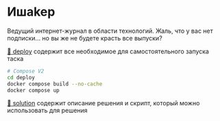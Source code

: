 # Ишakep

Ведущий интернет-журнал в области технологий. Жаль, что у вас нет подписки... но вы же не будете красть все выпуски?

[📁 deploy](deploy) содержит все необходимое для самостоятельного запуска таска
```bash
# Compose V2
cd deploy
docker compose build --no-cache
docker compose up
```

[📁 solution](solution) содержит описание решения и скрипт, который можно использовать для решения